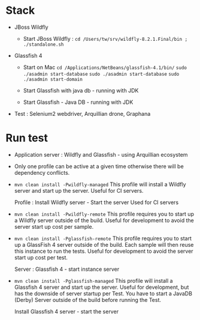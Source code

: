 # Stack 

+ JBoss Wildfly 
    + Start JBoss Wildfly : `cd /Users/tw/srv/wildfly-8.2.1.Final/bin ; ./standalone.sh`

+ Glassfish 4 
    + Start on Mac `cd /Applications/NetBeans/glassfish-4.1/bin/` `sudo ./asadmin start-database` `sudo ./asadmin start-database` `sudo ./asadmin start-domain`
    + Start Glassfish with java db - running with JDK 

    + Start Glassfish - Java DB - running with JDK 



+ Test : Selenium2 webdriver, Arquillian drone, Graphana 



# Run test 

+ Application server : Wildfly and Glassfish - using Arquillian ecosystem

+ Only one profile can be active at a given time otherwise there will be dependency conflicts.

* ``mvn clean install -Pwildfly-managed``
    This profile  will install a Wildfly server and start up the server.
    Useful for CI servers.

    Profile : Install Wildfly server - Start the server 
    Used for CI servers 


* ``mvn clean install -Pwildfly-remote``
    This profile requires you to start up a Wildfly server outside of the build.
    Useful for development to avoid the server start up cost per sample.
    


* ``mvn clean install -Pglassfish-remote``
    This profile requires you to start up a GlassFish 4 server outside of the build. Each sample will then
    reuse this instance to run the tests.
    Useful for development to avoid the server start up cost per test.

    Server : Glassfish 4 - start instance server 


* ``mvn clean install -Pglassfish-managed``
    This profile  will install a Glassfish 4 server and start up the server.
    Useful for development, but has the downside of server startup per Test.
    You have to start a JavaDB (Derby) Server outside of the build before running the Test.


    Install Glassfish 4 server - start the server 


